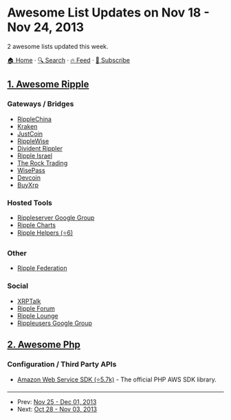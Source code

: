 # Awesome List Updates on Nov 18 - Nov 24, 2013

2 awesome lists updated this week.

[🏠 Home](/README.md) · [🔍 Search](https://www.trackawesomelist.com/search/) · [🔥 Feed](https://www.trackawesomelist.com/week/rss.xml) · [📮 Subscribe](https://trackawesomelist.us17.list-manage.com/subscribe?u=d2f0117aa829c83a63ec63c2f&id=36a103854c)



## [1. Awesome Ripple](/content/vhpoet/awesome-ripple/week/README.md)

### Gateways / Bridges

*   [RippleChina](http://www.ripplechina.net/)
*   [Kraken](https://www.kraken.com/)
*   [JustCoin](https://justcoin.com/)
*   [RippleWise](https://www.ripplewise.com/)
*   [Divident Rippler](https://www.dividendrippler.com/)
*   [Ripple Israel](http://rippleisrael.co.il/)
*   [The Rock Trading](https://www.therocktrading.com/)
*   [WisePass](https://wisepass.com/)
*   [Devcoin](http://ripple.d.evco.in/)
*   [BuyXrp](http://buyxrp.net/)

### Hosted Tools

*   [Rippleserver Google Group](https://groups.google.com/forum/#!forum/ripple-server/)
*   [Ripple Charts](https://ripplecharts.com/)
*   [Ripple Helpers (⭐6)](https://github.com/vhpoet/ripple-helpers/)

### Other

*   [Ripple Federation](http://ripplefederation.org/)

### Social

*   [XRPTalk](https://xrptalk.org/)
*   [Ripple Forum](http://rippleforum.org/)
*   [Ripple Lounge](http://www.ripplelounge.com/)
*   [Rippleusers Google Group](https://groups.google.com/forum/#!forum/rippleusers)

## [2. Awesome Php](/content/ziadoz/awesome-php/week/README.md)

### Configuration / Third Party APIs

*   [Amazon Web Service SDK (⭐5.7k)](https://github.com/aws/aws-sdk-php) - The official PHP AWS SDK library.

---

- Prev: [Nov 25 - Dec 01, 2013](/content/2013/47/README.md)
- Next: [Oct 28 - Nov 03, 2013](/content/2013/43/README.md)